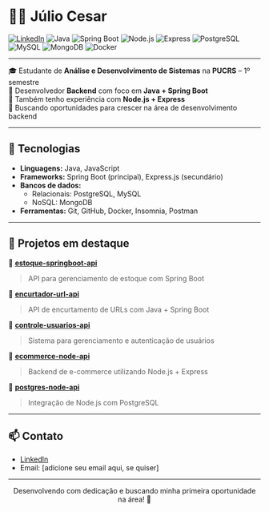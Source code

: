 # 🧑‍💻 Júlio Cesar

[![LinkedIn](https://img.shields.io/badge/LinkedIn-blue?logo=linkedin&style=flat-square)](https://www.linkedin.com/in/juliomouraneto)
![Java](https://img.shields.io/badge/Java-%23ED8B00.svg?style=flat-square&logo=java&logoColor=white)
![Spring Boot](https://img.shields.io/badge/Spring%20Boot-%236DB33F.svg?style=flat-square&logo=spring-boot&logoColor=white)
![Node.js](https://img.shields.io/badge/Node.js-%23339933.svg?style=flat-square&logo=node.js&logoColor=white)
![Express](https://img.shields.io/badge/Express.js-%23000000.svg?style=flat-square&logo=express&logoColor=white)
![PostgreSQL](https://img.shields.io/badge/PostgreSQL-%23316192.svg?style=flat-square&logo=postgresql&logoColor=white)
![MySQL](https://img.shields.io/badge/MySQL-%2300f.svg?style=flat-square&logo=mysql&logoColor=white)
![MongoDB](https://img.shields.io/badge/MongoDB-%2347A248.svg?style=flat-square&logo=mongodb&logoColor=white)
![Docker](https://img.shields.io/badge/Docker-%230db7ed.svg?style=flat-square&logo=docker&logoColor=white)

---

🎓 Estudante de **Análise e Desenvolvimento de Sistemas** na **PUCRS** – 1º semestre  
💼 Desenvolvedor **Backend** com foco em **Java + Spring Boot**  
🌱 Também tenho experiência com **Node.js + Express**  
🔎 Buscando oportunidades para crescer na área de desenvolvimento backend

---

## 🚀 Tecnologias

- **Linguagens:** Java, JavaScript
- **Frameworks:** Spring Boot (principal), Express.js (secundário)
- **Bancos de dados:**
  - Relacionais: PostgreSQL, MySQL
  - NoSQL: MongoDB
- **Ferramentas:** Git, GitHub, Docker, Insomnia, Postman

---

## 📌 Projetos em destaque

🔹 [**estoque-springboot-api**](https://github.com/Jcfmneto/estoque-springboot-api)  
> API para gerenciamento de estoque com Spring Boot

🔹 [**encurtador-url-api**](https://github.com/Jcfmneto/encurtador-url-api)  
> API de encurtamento de URLs com Java + Spring Boot

🔹 [**controle-usuarios-api**](https://github.com/Jcfmneto/controle-usuarios-api)  
> Sistema para gerenciamento e autenticação de usuários

🔹 [**ecommerce-node-api**](https://github.com/Jcfmneto/ecommerce-node-api)  
> Backend de e-commerce utilizando Node.js + Express

🔹 [**postgres-node-api**](https://github.com/Jcfmneto/postgres-node-api)  
> Integração de Node.js com PostgreSQL

---

## 📫 Contato

- [LinkedIn](https://www.linkedin.com/in/juliomouraneto)
- Email: [adicione seu email aqui, se quiser]

---

<div align="center">
  Desenvolvendo com dedicação e buscando minha primeira oportunidade na área! 🚀
</div>
